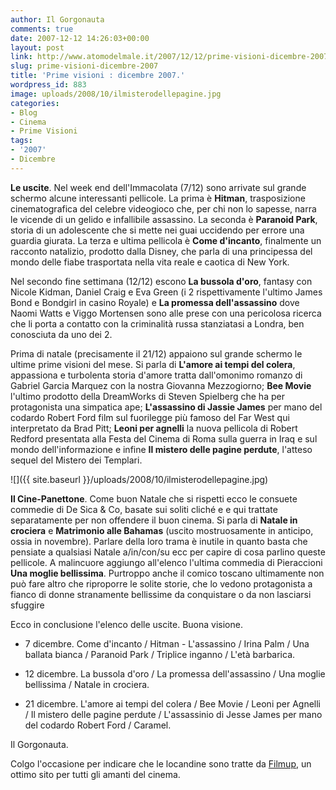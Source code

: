 ```yaml
---
author: Il Gorgonauta
comments: true
date: 2007-12-12 14:26:03+00:00
layout: post
link: http://www.atomodelmale.it/2007/12/12/prime-visioni-dicembre-2007/
slug: prime-visioni-dicembre-2007
title: 'Prime visioni : dicembre 2007.'
wordpress_id: 883
image: uploads/2008/10/ilmisterodellepagine.jpg
categories:
- Blog
- Cinema
- Prime Visioni
tags:
- '2007'
- Dicembre
---
```


**Le uscite**. Nel week end dell'Immacolata (7/12) sono arrivate sul grande schermo alcune interessanti pellicole. La prima è **Hitman**, trasposizione cinematografica del celebre videogioco che, per chi non lo sapesse, narra le vicende di un gelido e infallibile assassino. La seconda è **Paranoid Park**, storia di un adolescente che si mette nei guai uccidendo per errore una guardia giurata. La terza e ultima pellicola è **Come d'incanto**, finalmente un  racconto natalizio, prodotto dalla Disney, che parla di una principessa del mondo delle fiabe trasportata nella vita reale e caotica di New York.

Nel secondo fine settimana (12/12) escono **La bussola d'oro**, fantasy con Nicole Kidman, Daniel Craig e Eva Green (i 2 rispettivamente l'ultimo James Bond e Bondgirl in casino Royale) e **La promessa dell'assassino** dove Naomi Watts e Viggo Mortensen sono alle prese con una pericolosa ricerca che li porta a contatto con la criminalità russa stanziatasi a Londra, ben conosciuta da uno dei 2.

Prima di natale (precisamente il 21/12) appaiono sul grande schermo le ultime prime visioni del mese. Si parla di **L'amore ai tempi del colera**, appassiona e turbolenta storia d'amore tratta dall'omonimo romanzo di Gabriel Garcia Marquez con la nostra Giovanna Mezzogiorno; **Bee Movie** l'ultimo prodotto della DreamWorks di Steven Spielberg che ha per protagonista una simpatica ape; **L'assassino di Jassie James** per mano del codardo Robert Ford film sul fuorilegge più famoso del Far West qui interpretato da Brad Pitt; **Leoni per agnelli** la nuova pellicola di Robert Redford presentata alla Festa del Cinema di Roma sulla guerra in Iraq e sul mondo dell'informazione e infine **Il mistero delle pagine perdute**, l'atteso sequel del Mistero dei Templari.

![]({{ site.baseurl }}/uploads/2008/10/ilmisterodellepagine.jpg)

**Il Cine-Panettone**. Come buon Natale che si rispetti ecco le consuete commedie di De Sica & Co, basate sui soliti cliché e e qui trattate separatamente per non offendere il buon cinema. Si parla di **Natale in crociera** e **Matrimonio alle Bahamas** (uscito mostruosamente in anticipo, ossia in novembre). Parlare della loro trama è inutile in quanto basta che pensiate a qualsiasi Natale a/in/con/su ecc per capire di cosa parlino queste pellicole. A malincuore aggiungo all'elenco l'ultima commedia di Pieraccioni **Una moglie bellissima**. Purtroppo anche il comico toscano ultimamente non può fare altro che riproporre le solite storie, che lo vedono protagonista a fianco di donne stranamente bellissime da conquistare o da non lasciarsi sfuggire

Ecco in conclusione l'elenco delle uscite. Buona visione.

	
  * 7 dicembre. Come d'incanto / Hitman - L'assassino / Irina Palm / Una ballata bianca / Paranoid Park / Triplice inganno / L'età barbarica.

	
  * 12 dicembre. La bussola d'oro / La promessa dell'assassino / Una moglie bellissima / Natale in crociera.

	
  * 21 dicembre.   L'amore ai tempi del colera / Bee Movie / Leoni per Agnelli / Il mistero delle pagine perdute / L'assassinio di Jesse James per mano del codardo Robert Ford / Caramel.

Il Gorgonauta.

Colgo l'occasione per indicare che le locandine sono tratte da [Filmup](http://filmup.leonardo.it/), un ottimo sito per tutti gli amanti del cinema.
